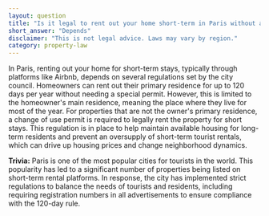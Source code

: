 ```yaml
---
layout: question
title: "Is it legal to rent out your home short-term in Paris without a permit?"
short_answer: "Depends"
disclaimer: "This is not legal advice. Laws may vary by region."
category: property-law
---
```

In Paris, renting out your home for short-term stays, typically through platforms like Airbnb, depends on several regulations set by the city council. Homeowners can rent out their primary residence for up to 120 days per year without needing a special permit. However, this is limited to the homeowner's main residence, meaning the place where they live for most of the year. For properties that are not the owner's primary residence, a change of use permit is required to legally rent the property for short stays. This regulation is in place to help maintain available housing for long-term residents and prevent an oversupply of short-term tourist rentals, which can drive up housing prices and change neighborhood dynamics.

**Trivia:** Paris is one of the most popular cities for tourists in the world. This popularity has led to a significant number of properties being listed on short-term rental platforms. In response, the city has implemented strict regulations to balance the needs of tourists and residents, including requiring registration numbers in all advertisements to ensure compliance with the 120-day rule.
